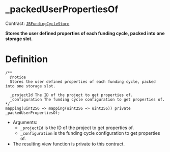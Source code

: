 # _packedUserPropertiesOf

Contract: [`JBFundingCycleStore`](/api/contracts/jbfundingcyclestore/README.md)​‌

**Stores the user defined properties of each funding cycle, packed into one storage slot.**

# Definition

```
/** 
  @notice
  Stores the user defined properties of each funding cycle, packed into one storage slot.

  _projectId The ID of the project to get properties of.
  _configuration The funding cycle configuration to get properties of.
*/
mapping(uint256 => mapping(uint256 => uint256)) private _packedUserPropertiesOf;
```

* Arguments:
  * `_projectId` is the ID of the project to get properties of.
  * `_configuration` is the funding cycle configuration to get properties of.
* The resulting view function is private to this contract.
